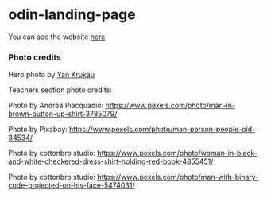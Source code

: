 # odin-landing-page
You can see the website [here](https://dersuprogg.github.io/odin-landing-page)
### Photo credits
Hero photo by [Yan Krukau](https://www.pexels.com/photo/a-man-writing-on-the-blackboard-8197526/)

Teachers section photo credits:

Photo by Andrea Piacquadio: https://www.pexels.com/photo/man-in-brown-button-up-shirt-3785079/

Photo by Pixabay: https://www.pexels.com/photo/man-person-people-old-34534/

Photo by cottonbro studio: https://www.pexels.com/photo/woman-in-black-and-white-checkered-dress-shirt-holding-red-book-4855451/

Photo by cottonbro studio: https://www.pexels.com/photo/man-with-binary-code-projected-on-his-face-5474031/